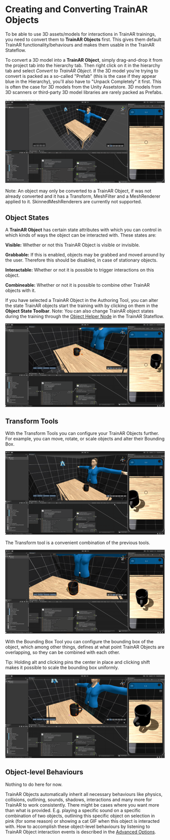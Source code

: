 # Creating and Converting TrainAR Objects

To be able to use 3D assets/models for interactions in TrainAR trainings, you need to convert them to **TrainAR Objects** first. This gives them default TrainAR functionality/behaviours and makes them usable in the TrainAR Stateflow.

To convert a 3D model into a **TrainAR Object**, simply drag-and-drop it from the project tab into the hierarchy tab. Then right click on it in the hierarchy tab and select *Convert to TrainAR Object*. If the 3D model you're trying to convert is packed as a so-called "Prefab" (this is the case if they appear blue in the Hierarchy), you'll also have to "Unpack Completely" it first. This is often the case for 3D models from the Unity Assetstore. 3D models from 3D scanners or third-party 3D model libraries are rarely packed as Prefabs.

![](../resources/CreateObject.gif)

Note: An object may only be converted to a TrainAR Object, if was not already converted and it has a Transform, MeshFilter and a MeshRenderer applied to it. SkinnedMeshRenderers are currently not supported.

## Object States

A **TrainAR Object** has certain state attributes with which you can control in which kinds of ways the object can be interacted with. These states are:

**Visible:** Whether or not this TrainAR Object is visible or invisible.

**Grabbable:** If this is enabled, objects may be grabbed and moved around by the user. Therefore this should be disabled, in case of stationary objects.

**Interactable:** Whether or not it is possible to trigger interactions on this object.

**Combineable:** Whether or not it is possible to combine other TrainAR objects with it.

If you have selected a TrainAR Object in the Authoring Tool, you can alter the state TrainAR objects start the training with by clicking on them in the **Object State Toolbar**. Note: You can also change TrainAR object states during the training through the [Object Helper Node](https://jblattgerste.github.io/TrainAR/manual/ObjectHelperNode.html) in the TrainAR Stateflow.

![](../resources/ToggleStates.gif)

## Transform Tools

With the Transform Tools you can configure your TrainAR Objects further. For example, you can move, rotate, or scale objects and alter their Bounding Box.

![](../resources/MoveRotateScale.gif)

The Transform tool is a convenient combination of the previous tools.

![](../resources/TransformTool.gif)

With the Bounding Box Tool you can configure the bounding box of the object, which among other things, defines at what point TrainAR Objects are overlapping, so they can be combined with each other.

Tip: Holding alt and clicking pins the center in place and clicking shift makes it possible to scale the bounding box uniformly.

![](../resources/BoundingBox.gif)

## Object-level Behaviours

Nothing to do here for now. 

TrainAR Objects automatically inherit all necessary behaviours like physics, collisions, outlining, sounds, shadows, interactions and many more for TrainAR to work consistently. There might be cases where you want more than what is provided. E.g. playing a specific sound on a specific combination of two objects, outlining this specific object on selection in pink (for some reason) or showing a cat GIF when this object is interacted with. How to accomplish these object-level behaviours by listening to TrainAR Object interaction events is described in the [Advanced Options](https://jblattgerste.github.io/TrainAR/manual/NoVisualScripting.html#switching-to-the-default-unity-editor).
